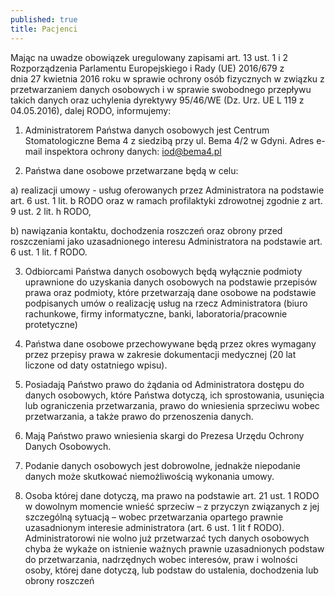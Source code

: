 ```yaml
---
published: true
title: Pacjenci
---
```


Mając na uwadze obowiązek uregulowany zapisami art. 13 ust. 1 i 2 Rozporządzenia Parlamentu Europejskiego i Rady (UE) 2016/679 z dnia 27 kwietnia 2016 roku w sprawie ochrony osób fizycznych w związku z przetwarzaniem danych osobowych i w sprawie swobodnego przepływu takich danych oraz uchylenia dyrektywy 95/46/WE (Dz. Urz. UE L 119 z 04.05.2016), dalej RODO, informujemy:

1) Administratorem Państwa danych osobowych jest Centrum Stomatologiczne Bema 4 z siedzibą przy ul. Bema 4/2 w Gdyni. Adres e-mail inspektora ochrony danych: iod@bema4.pl

2) Państwa dane osobowe przetwarzane będą w celu:

a) realizacji umowy - usług oferowanych przez Administratora na podstawie art. 6 ust. 1 lit. b RODO oraz w ramach profilaktyki zdrowotnej zgodnie z art. 9 ust. 2 lit. h RODO,

b) nawiązania kontaktu, dochodzenia roszczeń oraz obrony przed roszczeniami jako uzasadnionego interesu Administratora na podstawie art. 6 ust. 1 lit. f RODO.

3) Odbiorcami Państwa danych osobowych będą wyłącznie podmioty uprawnione do uzyskania danych osobowych na podstawie przepisów prawa oraz podmioty, które przetwarzają dane osobowe na podstawie podpisanych umów o realizację usług na rzecz Administratora (biuro rachunkowe, firmy informatyczne, banki, laboratoria/pracownie protetyczne)

4) Państwa dane osobowe przechowywane będą przez okres wymagany przez przepisy prawa w zakresie dokumentacji medycznej (20 lat liczone od daty ostatniego wpisu).

5) Posiadają Państwo prawo do żądania od Administratora dostępu do danych osobowych, które Państwa dotyczą, ich sprostowania, usunięcia lub ograniczenia przetwarzania, prawo do wniesienia sprzeciwu wobec przetwarzania, a także prawo do przenoszenia danych.

6) Mają Państwo prawo wniesienia skargi do Prezesa Urzędu Ochrony Danych Osobowych.

7) Podanie danych osobowych jest dobrowolne, jednakże niepodanie danych może skutkować niemożliwością wykonania umowy.

8) Osoba której dane dotyczą, ma prawo na podstawie art. 21 ust. 1 RODO w dowolnym momencie wnieść sprzeciw – z przyczyn związanych z jej szczególną sytuacją – wobec przetwarzania opartego prawnie uzasadnionym interesie administratora (art. 6 ust. 1 lit f RODO). Administratorowi nie wolno już przetwarzać tych danych osobowych chyba że wykaże on istnienie ważnych prawnie uzasadnionych podstaw do przetwarzania, nadrzędnych wobec interesów, praw i wolności osoby, której dane dotyczą, lub podstaw do ustalenia, dochodzenia lub obrony roszczeń
